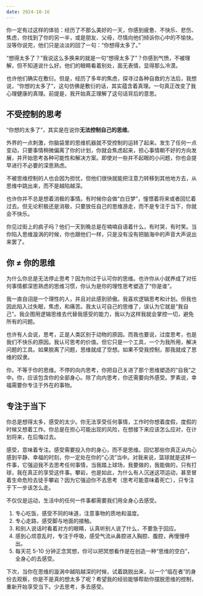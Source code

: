 ```yaml
---
date: 2024-10-16
---
```



你一定有过这样的体验：经历了不那么美好的一天，你感到疲惫、不快乐、悲伤、焦虑，你找到了你的另一半，或是朋友、父母，尽情向他们倾诉你心中的不愉快。没等你说完，他们只是淡淡的回了一句：“你想得太多了。”

“想得太多了？”我说这么多换来的就是一句“想得太多了”？你感到气愤，不被理解，但不知道说什么好。他们的眼睛看着别处，面无表情，显得那么冷漠。

也许他们确实在敷衍。但是，经历了多年的焦虑，探寻过各种自救的方法后，我想说，“你想的太多了”，这句仿佛是敷衍的话，其实蕴含着真理。一句真正改变了我心理健康的真理。前提是，我开始真正理解了这句话背后的意思。

## 不受控制的思考

“你想的太多了”，其实是在说你**无法控制自己的思维**。

外界的一点刺激，你脑袋里的思维机器就不受控制的运转了起来。发生了任何一点变动，只要事情稍微偏离了你的计划，你就会焦虑起来，担心事情朝不好的方向发展，并开始思考各种可能性和解决方案。即使对一些并不起眼的小问题，你也会提早进行不必要的深思熟虑。

不被思维控制的人也会因为担忧，但他们很快就能把注意力转移到其他地方去，从思维中跳出来，而不是越陷越深。

也许你并不总是想着消极的事情。有时候你会做“白日梦”，憧憬着将来或者回忆着过去。但无论积极还是消极，只要放任自己的思维游走，而不是专注于当下，你就会不快乐。

你见过街上的疯子吗？他们一天到晚总是在喃喃自语着什么，有时哭，有时笑。当你陷入思维漩涡的时候，你也跟他们一样，只是没有没有把脑海中的声音大声说出来罢了。

## 你 ≠ 你的思维

为什么你总是无法停止思考？因为你过于认可你的思维。也许你从小就养成了对任何事情都深思熟虑的思维习惯，你认为是你的理性思考塑造了“你是谁”。

我一直自诩是一个理性的人，并且对此感到骄傲。我喜欢逻辑思考和计划。但我也因此陷入过失眠，焦虑，和痛苦。我太认可自己的思维了，误认为它就是“我自己”。我企图用逻辑思维去代替我感受的能力，我以为这样我就会掌控一切，避免所有的问题。

也许有人会说，思考，正是人类区别于动物的原因。而我也要说，过度思考，也是我们不快乐的原因。我认可思考的价值。但它只是一个工具，一个为我所用，解决问题的工具。如果脱离了问题，思维就成了空想。如果不受我控制，那我就成了思维的奴隶。

你，不等于你的思维。不停的向内思考，你把自己关进了那个思维塑造的“自我”之中。你，应该包含你的全部身心。除了向内思考，你还需要向外感受。罗素说，幸福需要你专注于外在的事物。

## 专注于当下

你总是想得太多，感受的太少。你无法享受任何事情，工作时你想着度假，度假的时候又想着工作。你总是在担心可能出现的风险，在想接下来应该怎么应对，在计划将来，在后悔过去。

感受，意味着专注。感受需要投入你的身心，而不是思维。回忆那些你真正从内心感到平静、幸福的时刻，你一定处在你的“心流”当中。对我来说，篮球就是这样一件事，它强迫我不去思考任何事情，当我踏上球场，我要做的，我能做的，只有打球，我在真正的享受这件事。攀岩，也是如此，为什么有人沉迷这项运动，甚至冒着生命危险去徒手攀岩？因为它强迫你不去思考（思考可能意味着死亡），只专注于下一步该怎么走。

不仅仅是运动，生活中的任何一件事都需要我们用全身心去感受。

1. 专心吃饭，感受不同的味道，注意事物的质地和温度。
2. 专心走路，感受脚与地面的接触。
3. 和别人说话时看着对方的眼睛，认真听别人说了什么，不要急于回应。
4. 感到心烦意乱时，专注于呼吸，感受气流从鼻腔进入胸腔、腹腔，再慢慢呼出。
5. 每天花 5-10 分钟正念冥想，你可以把冥想看作是在创造一种“思维的空白”，全身心的去感受。

下次，当你在思维的漩涡中越陷越深的时候，试着跳脱出来，以一个“临在者”的身份去观察，你是不是真的想太多了呢？希望我的经验能够帮助你摆脱思维的控制，重新开始享受当下。少去思考，多去感受。